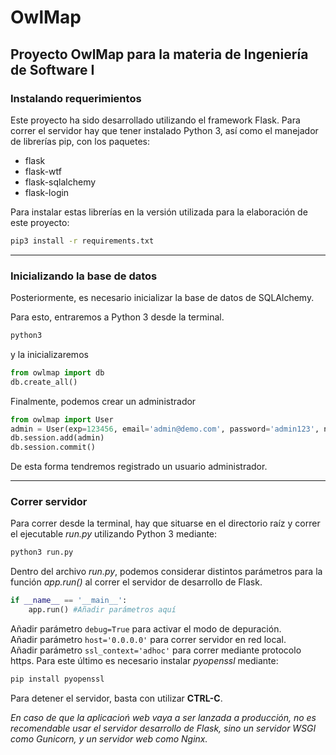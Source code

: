 # OwlMap

## Proyecto OwlMap para la materia de Ingeniería de Software I

### Instalando requerimientos

Este proyecto ha sido desarrollado utilizando el framework Flask. Para correr el servidor hay que tener instalado Python 3, así como el manejador de librerías pip, con los paquetes:

* flask
* flask-wtf
* flask-sqlalchemy
* flask-login

Para instalar estas librerías en la versión utilizada para la elaboración de este proyecto:

```bash
pip3 install -r requirements.txt
```

---
### Inicializando la base de datos
Posteriormente, es necesario inicializar la base de datos de SQLAlchemy.

Para esto, entraremos a Python 3 desde la terminal.

```bash
python3
```

y la inicializaremos

```python
from owlmap import db
db.create_all()
```

Finalmente, podemos crear un administrador

```python
from owlmap import User
admin = User(exp=123456, email='admin@demo.com', password='admin123', nombres='John', apellidos='Doe')
db.session.add(admin)
db.session.commit()
```

De esta forma tendremos registrado un usuario administrador.

---
### Correr servidor
Para correr desde la terminal, hay que situarse en el directorio raíz y correr el ejecutable _run.py_ utilizando Python 3 mediante:

```bash
python3 run.py
```

Dentro del archivo _run.py_, podemos considerar distintos parámetros para la función _app.run()_ al correr el servidor de desarrollo de Flask.

```Python
if __name__ == '__main__':
    app.run() #Añadir parámetros aquí
```

Añadir parámetro ```debug=True``` para activar el modo de depuración.  
Añadir parámetro ```host='0.0.0.0'``` para correr servidor en red local.  
Añadir parámetro ```ssl_context='adhoc'``` para correr mediante protocolo https.
Para este último es necesario instalar _pyopenssl_ mediante:
```bash
pip install pyopenssl
```

Para detener el servidor, basta con utilizar **CTRL-C**.

_En caso de que la aplicacioń web vaya a ser lanzada a producción, no es recomendable usar el servidor desarrollo de Flask, sino un servidor WSGI como Gunicorn, y un servidor web como Nginx._
